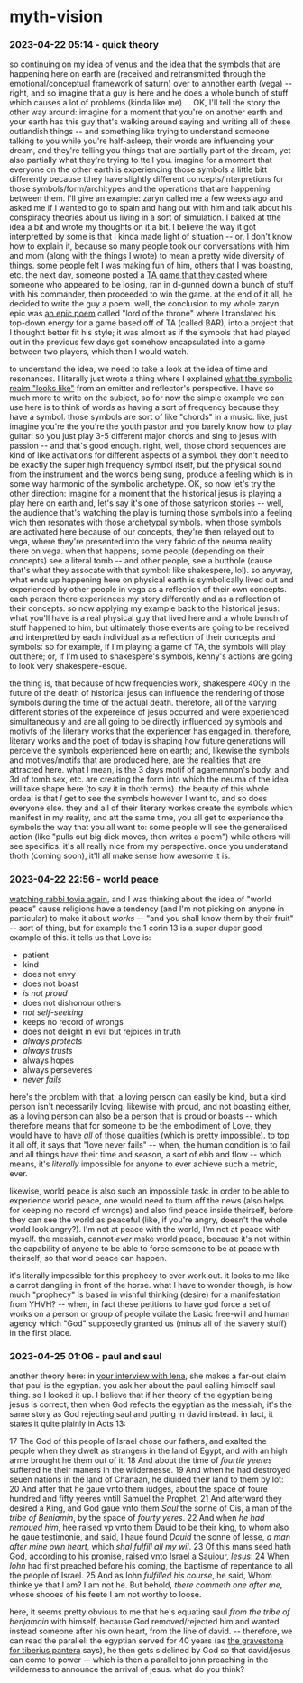 # myth-vision

### 2023-04-22 05:14 - quick theory

so continuing on my idea of venus and the idea that the symbols that are happening here on earth are (received and retransmitted through the emotional/conceptual framework of saturn) over to annother earth (vega) -- right, and so imagine that a guy is here and he does a whole bunch of stuff which causes a lot of problems (kinda like me) ... OK, I'll tell the story the other way around: imagine for a moment that you're on another earth and your earth has this guy that's walking around saying and writing all of these outlandish things -- and something like trying to understand someone talking to you while you're half-asleep, their words are influencing your dream, and they're telling you things that are partially part of the dream, yet also partially what they're trying to ttell you.
imagine for a moment that everyone on the other earth is experiencing those symbols a little bitt differently because tthey have slightly different concepts/interpretions for those symbols/form/architypes and the operations that are happening between them.
I'll give an example: zaryn called me a few weeks ago and asked me if I wanted to go to spain and hang out with him and talk about his conspiracy theories about us living in a sort of simulation. I balked at tthe idea a bit and wrote my thoughts on it a bit. I believe the way it got interpretted by some is that I kinda made light of situation -- or, I don't know how to explain it, because so many people took our conversations with him and mom (along with the things I wrote) to mean a pretty wide diversity of things. some people felt I was making fun of him, others that I was boasting, etc. the next day, someone posted a [TA game that they casted](https://youtu.be/sczG7pnfBRo) where someone who appeared to be losing, ran in d-gunned down a bunch of stuff with his commander, then proceeded to win the game. at the end of it all, he decided to write the guy a poem. well, the conclusion to my whole zaryn epic was [an epic poem](/ideas/lord-of-the-throne.md) called "lord of the throne" where I translated his top-down energy for a game based off of TA (called BAR), into a project that I thoughtt better fit his style; it was almost as if the symbols that had played out in the previous few days got somehow encapsulated into a game between two players, which then I would watch.

to understand the idea, we need to take a look at the idea of time and resonances. I literally just wrote a thing where I explained [what the symbolic realm "looks like"](/sledge-notes.md#2023-04-22-0037---thoth-vs-venus) from an emitter and reflector's perspective. I have so much more to write on the subject, so for now the simple example we can use here is to think of words as having a sort of frequency because they have a symbol. those symbols are sort of like "chords" in a music. like, just imagine you're the you're the youth pastor and you barely know how to play guitar: so you just play 3-5 different major chords and sing to jesus with passion -- and that's good enough. right, well, those chord sequences are kind of like activations for different aspects of a symbol. they don't need to be exactly the super high frequency symbol itself, but the physical sound from the instrument and the words being sung, produce a feeling which is in some way harmonic of the symbolic archetype.
OK, so now let's try the other direction: imagine for a moment that the historical jesus is playing a play here on earth and, let's say it's one of those satyricon stories -- well, the audience that's watching the play is turning those symbols into a feeling wich then resonates with those archetypal symbols. when those symbols are activated here because of our concepts, they're then relayed out to vega, where they're presented into the very fabric of the neuma reality there on vega. when that happens, some people (depending on their concepts) see a literal tomb -- and other people, see a butthole (cause that's what they assocate with that symbol: like shakespere, lol).
so anyway, what ends up happening here on physical earth is symbolically lived out and experienced by other people in vega as a reflection of their own concepts. each person there experiences my story differently and as a reflection of their concepts. so now applying my example back to the historical jesus: what you'll have is a real physical guy that lived here and a whole bunch of stuff happened to him, but ultimately those events are going to be received and interpretted by each individual as a reflection of their concepts and symbols: so for example, if I'm playing a game of TA, the symbols will play out there; or, if I'm used to shakespere's symbols, kenny's actions are going to look very shakespere-esque.

the thing is, that because of how frequencies work, shakespere 400y in the future of the death of historical jesus can influence the rendering of those symbols during the time of the actual death. therefore, all of the varying different stories of the expereince of jesus occurred and were experienced simultaneously and are all going to be directly influenced by symbols and motivfs of the literary works that the experiencer has engaged in. therefore, literary works and the poet of today is shaping how future generations will perceive the symbols experienced here on earth; and, likewise the symbols and motives/motifs that are produced here, are the realities that are attracted here. what I mean, is the 3 days motif of agamemnon's body, and 3d of tomb sex, etc. are creating the form into which the neuma of the idea will take shape here (to say it in thoth terms).
the beauty of this whole ordeal is that *I* get to see the symbols however I want to, and so does everyone else. they and all of their literary workes create the symbols which manifest in my reality, and att the same time, you all get to experience the symbols the way that you all want to: some people will see the generalised action (like "pulls out big dick moves, then writes a poem") while others will see specifics. it's all really nice from my perspective. once you understand thoth (coming soon), it'll all make sense how awesome it is.

### 2023-04-22 22:56 - world peace

[watching rabbi tovia again](https://youtu.be/KnV6yE339Hk), and I was thinking about the idea of "world peace" cause religions have a tendency (and I'm not picking on anyone in particular) to make it about *works* -- "and you shall know them by their fruit" -- sort of thing, but for example the 1 corin 13 is a super duper good example of this. it tells us that Love is:
- patient
- kind
- does not envy
- does not boast
- *is not proud*
- does not dishonour others
- *not self-seeking*
- keeps no record of wrongs
- does not delight in evil but rejoices in truth
- *always protects*
- *always trusts*
- always hopes
- always perseveres
- *never fails*

here's the problem with that: a loving person can easily be kind, but a kind person isn't necessarily loving. likewise with proud, and not boasting either, as a loving person can also be a person that is proud or boasts -- which therefore means that for someone to be the embodiment of Love, they would have to have *all* of those qualities (which is pretty impossible). to top it all off, it says that "love never fails" -- when, the human condition is to fail and all things have their time and season, a sort of ebb and flow -- which means, it's *literally* impossible for anyone to ever achieve such a metric, ever.

likewise, world peace is also such an impossible task: in order to be able to experience world peace, one would need to tturn off the news (also helps for keeping no record of wrongs) and also find peace inside theirself, before they can see the world as peaceful (like, if you're angry, doesn't the whole world look angry?). I'm not at peace with the world, I'm not at peace with myself. the messiah, cannot *ever* make world peace, because it's not within the capability of anyone to be able to force someone to be at peace with theirself; so that world peace can happen.

it's literally impossible for this prophecy to ever work out. it looks to me like a carrot dangling in front of the horse. what I have to wonder though, is how much "prophecy" is based in wishful thinking (desire) for a manifestation from YHVH? -- when, in fact these petitions to have god force a set of works on a person or group of people voilate the basic free-will and human agency which "God" supposedly granted us (minus all of the slavery stuff) in the first place.

### 2023-04-25 01:06 - paul and saul

another theory here: in [your interview with lena](https://youtu.be/e6BExOv8WRg), she makes a far-out claim that paul is the egyptian. you ask her about the paul calling himself saul thing. so I looked it up. I believe that if her theory of the egyptian being jesus is correct, then when God refects the egyptian as the messiah, it's the same story as God rejecting saul and putting in david instead. in fact, it states it quite plainly in Acts 13:

  17 The God of this people of Israel chose our fathers, and exalted the people when they dwelt as strangers in the land of Egypt, and with an high arme brought he them out of it.
  18 And about the time of *fourtie yeeres* suffered he their maners in the wildernesse.
  19 And when he had destroyed seuen nations in the land of Chanaan, he diuided their land to them by lot:
  20 And after that he gaue vnto them iudges, about the space of foure hundred and fifty yeeres vntill Samuel the Prophet.
  21 And afterward they desired a King, and God gaue vnto them *Saul* the sonne of Cis, a man of the *tribe of Beniamin*, by the space of *fourty yeres*.
  22 And when *he had remoued him*, hee raised vp vnto them Dauid to be their king, to whom also he gaue testimonie, and said, I haue found *Dauid* the sonne of Iesse, *a man after mine own heart*, which *shal fulfill all my wil*.
  23 Of this mans seed hath God, according to his promise, raised vnto Israel a Sauiour, *Iesus*:
  24 When *Iohn* had first preached before his coming, the baptisme of repentance to all the people of Israel.
  25 And as Iohn *fulfilled his course*, he said, Whom thinke ye that I am? I am not he. But behold, *there commeth one after me*, whose shooes of his feete I am not worthy to loose.

here, it seems pretty obvious to me that he's equating saul *from the tribe of benjamain* with himself, because God removed/rejected him and wanted instead someone after his own heart, from the line of david. -- therefore, we can read the parallel: the egyptian served for 40 years (as [the gravestone for tiberius pantera](https://en.wikipedia.org/wiki/Tiberius_Julius_Abdes_Pantera) says), he then gets sidelined by God so that david/jesus can come to power -- which is then a parallel to john preaching in the wilderness to announce the arrival of jesus. what do you think?
